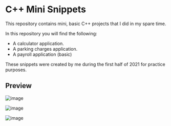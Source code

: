 # C++ Mini Snippets
This repository contains mini, basic C++ projects that I did in my spare time.

In this repository you will find the following:
- A calculator application.
- A parking charges application.
- A payroll application (basic)

These snippets were created by me during the first half of 2021 for practice purposes.

## Preview
![image](https://user-images.githubusercontent.com/87696858/129046141-3220090d-01d5-44a2-a8b7-c47f79dfc2e9.png)

![image](https://user-images.githubusercontent.com/87696858/129046352-1e18c991-4538-400d-b8c9-f30762e8b121.png)

![image](https://user-images.githubusercontent.com/87696858/129046426-1ff4f59a-0396-4bd1-a41e-1848f7bfdaa2.png)


